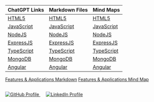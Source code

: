 <!--
  Author: omteja04
  Created on: 11-05-2025 15:37:28
  Description: MSD
-->

| **ChatGPT Links**                                                            | **Markdown Files**                                                                   | **Mind Maps**                   |
| ---------------------------------------------------------------------------- | ------------------------------------------------------------------------------------ | ------------------------------- |
| [HTML5](https://chatgpt.com/share/68203089-f51c-8007-91ab-37c9b632e4b6)      | [HTML5](https://github.com/omteja04/3-2-Semester/blob/master/MSD/HTML5.md)           | [HTML5](./HTML5.html)           |
| [JavaScript](https://chatgpt.com/share/6820544f-be20-8007-908c-eb8cf921f658) | [JavaScript](https://github.com/omteja04/3-2-Semester/blob/master/MSD/JavaScript.md) | [JavaScript](./JavaScript.html) |
| [NodeJS](https://chatgpt.com/share/6820700f-5e18-8007-9804-749179cd3d21)     | [NodeJS](https://github.com/omteja04/3-2-Semester/blob/master/MSD/NodeJS.md)         | [NodeJS](./NodeJS.html)         |
| [ExpressJS](https://chatgpt.com/share/682075c4-2964-8007-aca8-5911e39c2fcd)  | [ExpressJS](https://github.com/omteja04/3-2-Semester/blob/master/MSD/ExpressJS.md)   | [ExpressJS](./ExpressJS.html)   |
| [TypeScript](https://chatgpt.com/share/68220c01-d2c4-8007-b08f-0c1ea77df777) | [TypeScript](https://github.com/omteja04/3-2-Semester/blob/master/MSD/TypeScript.md) | [TypeScript](./TypeScript.html) |
| [MongoDB](./MongoDB)                                                         | [MongoDB](https://github.com/omteja04/3-2-Semester/blob/master/MSD/MongoDB.md)       | [MongoDB](./MongoDB.html)       |
| [Angular](./Angular)                                                         | [Angular](https://github.com/omteja04/3-2-Semester/blob/master/MSD/Angular.md)       | [Angular](./Angular.html)       |

[Features & Applications Markdown](https://github.com/omteja04/3-2-Semester/blob/master/MSD/Features-And-Applications.md)
[Features & Applications Mind Map](./Features-And-Applications.html)

<br>
<span align='center'>
  <a href='https://github.com/omteja04' target='_blank'>
    <img src='https://img.shields.io/badge/GitHub-omteja04-181717?logo=github' alt='GitHub Profile'>
  </a>
</span> &emsp;
<span align='center'>
  <a href='https://linkedin.com/in/omteja' target='_blank'>
    <img src='https://img.shields.io/badge/Linkedin-omteja-0000FF?logo=linkedin' alt='LinkedIn Profile'>
  </a>
</span>
